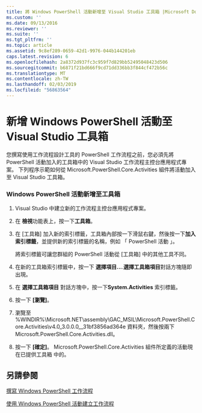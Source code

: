 ```yaml
---
title: 將 Windows PowerShell 活動新增至 Visual Studio 工具箱 |Microsoft Docs
ms.custom: ''
ms.date: 09/13/2016
ms.reviewer: ''
ms.suite: ''
ms.tgt_pltfrm: ''
ms.topic: article
ms.assetid: 9c8ef289-0659-42d1-9976-044b144201eb
caps.latest.revision: 6
ms.openlocfilehash: 2a8372d937fc3c959f7d829bb52495048423d506
ms.sourcegitcommit: b6871f21bd666f9cd71dd336bb3f844cf472b56c
ms.translationtype: MT
ms.contentlocale: zh-TW
ms.lasthandoff: 02/03/2019
ms.locfileid: "56863564"
---
```

# <a name="adding-windows-powershell-activities-to-the-visual-studio-toolbox"></a>新增 Windows PowerShell 活動至 Visual Studio 工具箱

您撰寫使用工作流程設計工具的 PowerShell 工作流程之前，您必須先將 PowerShell 活動加入的工具箱中的 Visual Studio 工作流程主控台應用程式專案。 下列程序示範如何從 Microsoft.PowerShell.Core.Activities 組件將活動加入至 Visual Studio 工具箱。

### <a name="adding-windows-powershell-activities-to-the-toolbox"></a>Windows PowerShell 活動新增至工具箱

1. Visual Studio 中建立新的工作流程主控台應用程式專案。

2. 在 **檢視**功能表上，按一下**工具箱**。

3. 在 [工具箱] 加入新的索引標籤，工具箱內部按一下滑鼠右鍵，然後按一下**加入索引標籤**，並提供新的索引標籤的名稱，例如 「 PowerShell 活動 」。

   將索引標籤可讓您群組的 PowerShell 活動從 [工具箱] 中的其他工具不同。

4. 在新的工具箱索引標籤中，按一下 **選擇項目...**.**選擇工具箱項目**對話方塊隨即出現。

5. 在 **選擇工具箱項目** 對話方塊中，按一下**System.Activities**  索引標籤。

6. 按一下 **[瀏覽]**。

7. 瀏覽至 %WINDIR%\Microsoft.NET\assembly\GAC_MSIL\Microsoft.PowerShell.Core.Activities\v4.0_3.0.0.0__31bf3856ad364e 資料夾，然後按兩下 Microsoft.PowerShell.Core.Activities.dll。

8. 按一下 **[確定]**。 Microsoft.PowerShell.Core.Activities 組件所定義的活動現在已提供工具箱 中的。

## <a name="see-also"></a>另請參閱

[撰寫 Windows PowerShell 工作流程](./writing-a-windows-powershell-workflow.md)

[使用 Windows PowerShell 活動建立工作流程](./creating-a-workflow-with-windows-powershell-activities.md)